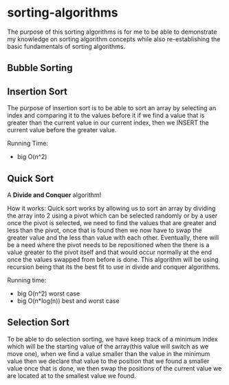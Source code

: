 # sorting-algorithms
The purpose of this sorting algorithms is for me to be able to demonstrate my knowledge on sorting algorithm concepts while also re-establishing the basic fundamentals of sorting algorithms.

## Bubble Sorting

## Insertion Sort

The purpose of insertion sort is to be able to sort an array by selecting an index and comparing it to the values before it
if we find a value that is greater than the current value in our current index, then we INSERT the current value before the greater value.

Running Time:
* big O(n^2)
## Quick Sort

A **Divide and Conquer** algorithm!


How it works:
Quick sort works by allowing us to sort an array by dividing the array into 2 using a pivot which can be selected randomly or by a user once the pivot is selected, we need to find the values that are greater and less than the pivot, once that is found then we now have to  swap the greater value and the less than value with each other. Eventually, there will be a need where the pivot needs to be repositioned when the there is a value greater to the pivot itself and that would occur normally at the end once the values swapped from before is done. This algorithm will be using recursion being that its the best fit to use in divide and conquer algorithms.

Running time:
* big O(n^2) worst case
* big O(n*log(n)) best and worst case

## Selection Sort

To be able to do selection sorting, we have keep track of a minimum index which will be the starting value of the array(this value will switch as we move one), when we find a value smaller than the value in the minimum value then we declare that value to the position that we found a smaller value once that is done, we then swap the positions of the current value we are located at to the smallest value we found.
